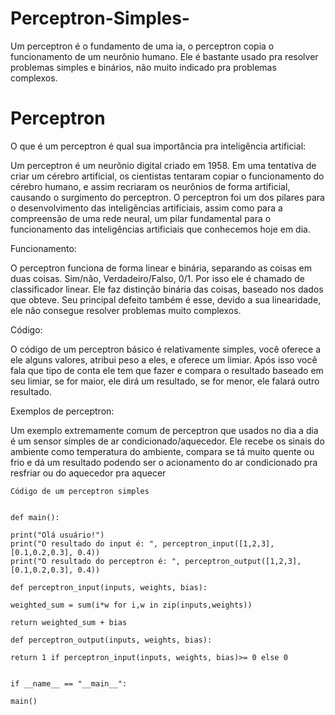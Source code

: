 # Perceptron-Simples-
Um perceptron é o fundamento de uma ia, o perceptron copia o funcionamento de um neurônio humano. Ele é bastante usado pra resolver problemas simples e binários, não muito indicado pra problemas complexos.

# Perceptron 

O que é um perceptron é qual sua importância pra inteligência artificial:

Um perceptron é um neurônio digital criado em 1958. Em uma tentativa de criar um cérebro artificial, os cientistas tentaram copiar o funcionamento do cérebro humano, e assim recriaram os neurônios de forma artificial, causando o surgimento do perceptron. O perceptron foi um dos pilares para o desenvolvimento das inteligências artificiais, assim como para a compreensão de uma rede neural, um pilar fundamental para o funcionamento das inteligências artificiais que conhecemos hoje em dia.

Funcionamento:

O perceptron funciona de forma linear e binária, separando as coisas em duas coisas. Sim/não, Verdadeiro/Falso, 0/1. Por isso ele é chamado de classificador linear. Ele faz distinção binária das coisas, baseado nos dados que obteve. Seu principal defeito também é esse, devido a sua linearidade, ele não consegue resolver problemas muito complexos.

Código:

O código de um perceptron básico é relativamente simples, você oferece a ele alguns valores, atribui peso a eles, e oferece um limiar. Após isso você fala que tipo de conta ele tem que fazer e compara o resultado baseado em seu limiar, se for maior, ele dirá um resultado, se for menor, ele falará outro resultado.

Exemplos de perceptron: 

Um exemplo extremamente comum de perceptron que usados no dia a dia é um sensor simples de ar condicionado/aquecedor. Ele recebe os sinais do ambiente como temperatura do ambiente, compara se tá muito quente ou frio e dá um resultado podendo ser o acionamento do ar condicionado pra resfriar ou do aquecedor pra aquecer


    Código de um perceptron simples 


    def main():

    print("Olá usuário!")
    print("O resultado do input é: ", perceptron_input([1,2,3], [0.1,0.2,0.3], 0.4))
    print("O resultado do perceptron é: ", perceptron_output([1,2,3], [0.1,0.2,0.3], 0.4))

    def perceptron_input(inputs, weights, bias): 

    weighted_sum = sum(i*w for i,w in zip(inputs,weights)) 

    return weighted_sum + bias 

    def perceptron_output(inputs, weights, bias):

    return 1 if perceptron_input(inputs, weights, bias)>= 0 else 0


    if __name__ == "__main__":

    main()
    
